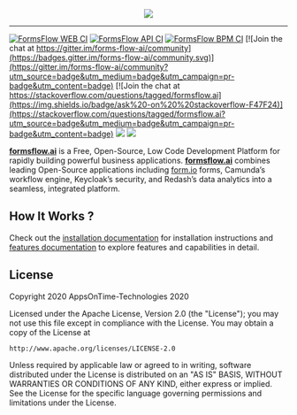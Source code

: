 <div align="center"><img src=".images/logo.png"/></div>
<hr/> 
 
[![FormsFlow WEB CI](https://github.com/AOT-Technologies/forms-flow-ai/actions/workflows/forms-flow-web-ci.yml/badge.svg)](https://github.com/AOT-Technologies/forms-flow-ai/actions)
[![FormsFlow API CI](https://github.com/AOT-Technologies/forms-flow-ai/actions/workflows/forms-flow-api-ci.yml/badge.svg)](https://github.com/AOT-Technologies/forms-flow-ai/actions)
[![FormsFlow BPM CI](https://github.com/AOT-Technologies/forms-flow-ai/actions/workflows/forms-flow-bpm-ci.yml/badge.svg)](https://github.com/AOT-Technologies/forms-flow-ai/actions)
[![Join the chat at https://gitter.im/forms-flow-ai/community](https://badges.gitter.im/forms-flow-ai/community.svg)](https://gitter.im/forms-flow-ai/community?utm_source=badge&utm_medium=badge&utm_campaign=pr-badge&utm_content=badge)
[![Join the chat at https://stackoverflow.com/questions/tagged/formsflow.ai](https://img.shields.io/badge/ask%20-on%20%20stackoverflow-F47F24)](https://stackoverflow.com/questions/tagged/formsflow.ai?utm_source=badge&utm_medium=badge&utm_campaign=pr-badge&utm_content=badge)
<img src="https://img.shields.io/badge/release-v7.0.0-blue"/>
<img src="https://img.shields.io/badge/LICENSE-Apache%202-green"/>

[**formsflow.ai**](https://formsflow.ai/) is a Free, Open-Source, Low Code Development Platform for rapidly building powerful business applications. [**formsflow.ai**](https://formsflow.ai/) combines leading Open-Source applications including [form.io](https://form.io) forms, Camunda’s workflow engine, Keycloak’s security, and Redash’s data analytics into a seamless, integrated platform.


## How It Works ?

Check out the [installation documentation](https://aot-technologies.github.io/forms-flow-installation-doc/) for installation instructions and [features documentation](https://aot-technologies.github.io/forms-flow-ai-doc) to explore features and capabilities in detail.

## License

Copyright 2020 AppsOnTime-Technologies 2020

Licensed under the Apache License, Version 2.0 (the "License");
you may not use this file except in compliance with the License.
You may obtain a copy of the License at

    http://www.apache.org/licenses/LICENSE-2.0

Unless required by applicable law or agreed to in writing, software
distributed under the License is distributed on an "AS IS" BASIS,
WITHOUT WARRANTIES OR CONDITIONS OF ANY KIND, either express or implied.
See the License for the specific language governing permissions and
limitations under the License.


